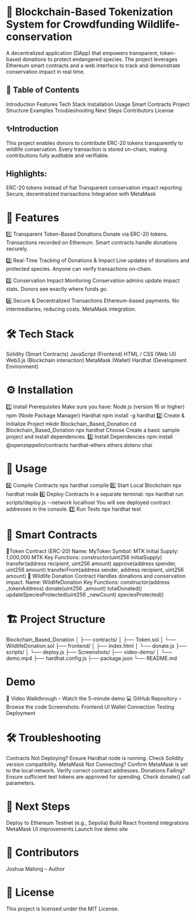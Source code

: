 # 🦏 Blockchain-Based Tokenization System for Crowdfunding Wildlife-conservation

A decentralized application (DApp) that empowers transparent, token-based donations to protect endangered species. The project leverages Ethereum smart contracts and a web interface to track and demonstrate conservation impact in real time.
## 📑 Table of Contents
Introduction
Features
Tech Stack
Installation
Usage
Smart Contracts
Project Structure
Examples
Troubleshooting
Next Steps
Contributors
License
## ✨Introduction
This project enables donors to contribute ERC-20 tokens transparently to wildlife conservation. Every transaction is stored on-chain, making contributions fully auditable and verifiable.

## Highlights:
ERC-20 tokens instead of fiat
Transparent conservation impact reporting
Secure, decentralized transactions
Integration with MetaMask
# 🚀 Features
1️⃣ Transparent Token-Based Donations
Donate via ERC-20 tokens.
Transactions recorded on Ethereum.
Smart contracts handle donations securely.

2️⃣ Real-Time Tracking of Donations & Impact
Live updates of donations and protected species.
Anyone can verify transactions on-chain.

3️⃣ Conservation Impact Monitoring
Conservation admins update impact stats.
Donors see exactly where funds go.

4️⃣ Secure & Decentralized Transactions
Ethereum-based payments.
No intermediaries, reducing costs.
MetaMask integration.
# 🛠 Tech Stack
Solidity (Smart Contracts)
JavaScript (Frontend)
HTML / CSS (Web UI)
Web3.js (Blockchain interaction)
MetaMask (Wallet)
Hardhat (Development Environment)
# ⚙ Installation
1️⃣ Install Prerequisites
Make sure you have:
Node.js (version 16 or higher)
npm (Node Package Manager)
Hardhat
npm install -g hardhat
2️⃣ Create & Initialize Project
mkdir Blockchain_Based_Donation
cd Blockchain_Based_Donation
npx hardhat
Choose Create a basic sample project and install dependencies.
3️⃣ Install Dependencies
npm install @openzeppelin/contracts hardhat-ethers ethers dotenv chai
# 🧩 Usage
4️⃣ Compile Contracts
npx hardhat compile
5️⃣ Start Local Blockchain
npx hardhat node
6️⃣ Deploy Contracts
In a separate terminal:
npx hardhat run scripts/deploy.js --network localhost
You will see deployed contract addresses in the console.
7️⃣ Run Tests
npx hardhat test
# 📄 Smart Contracts
🔹Token Contract (ERC-20)
Name: MyToken
Symbol: MTK
Initial Supply: 1,000,000 MTK
Key Functions:
constructor(uint256 initialSupply)
transfer(address recipient, uint256 amount)
approve(address spender, uint256 amount)
transferFrom(address sender, address recipient, uint256 amount)
🔹 Wildlife Donation Contract
Handles donations and conservation impact.
Name: WildlifeDonation
Key Functions:
constructor(address _tokenAddress)
donate(uint256 _amount)
totalDonated()
updateSpeciesProtected(uint256 _newCount)
speciesProtected()
# 🏗 Project Structure
Blockchain_Based_Donation
│
├── contracts/
│   ├── Token.sol
│   └── WildlifeDonation.sol
├── frontend/
│   ├── index.html
│   └── donate.js
├── scripts/
│   └── deploy.js
├── Screenshots/
├── video-demo/
│   └── demo.mp4
├── hardhat.config.js
├── package.json
└── README.md
# Demo
🎥 Video Walkthrough – Watch the 5-minute demo
💻 GitHub Repository – Browse the code
Screenshots:
Frontend UI
Wallet Connection
Testing
Deployment
# 🛠 Troubleshooting
Contracts Not Deploying?
Ensure Hardhat node is running.
Check Solidity version compatibility.
MetaMask Not Connecting?
Confirm MetaMask is set to the local network.
Verify correct contract addresses.
Donations Failing?
Ensure sufficient test tokens are approved for spending.
Check donate() call parameters.
# 🚀 Next Steps
Deploy to Ethereum Testnet (e.g., Sepolia)
Build React frontend integrations
MetaMask UI improvements
Launch live demo site
# 👤 Contributors
Joshua Malong – Author
# 📜 License
This project is licensed under the MIT License.
